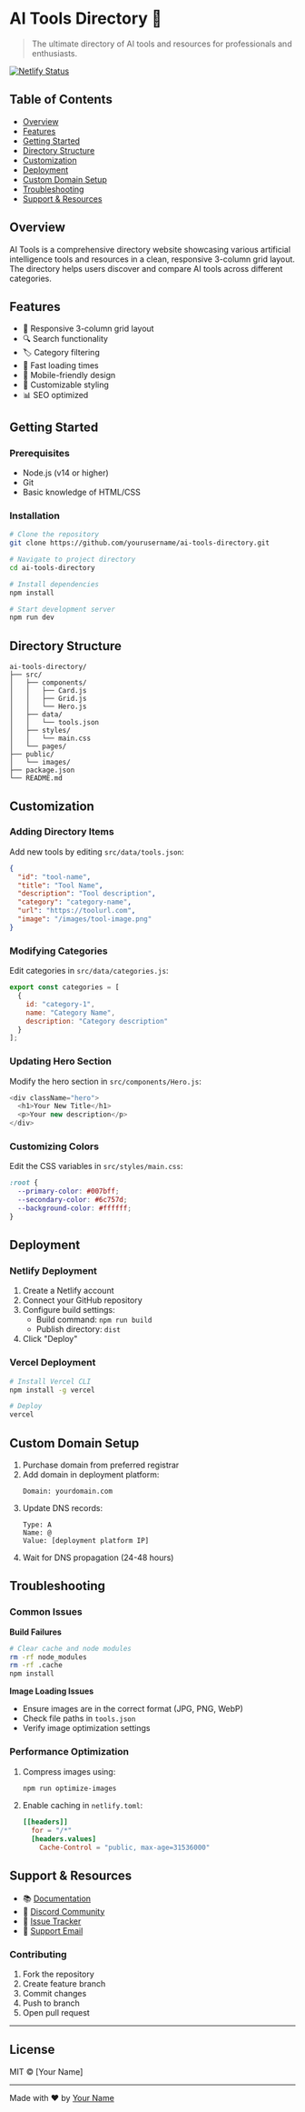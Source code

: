 # AI Tools Directory 🤖

> The ultimate directory of AI tools and resources for professionals and enthusiasts.

[![Netlify Status](https://api.netlify.com/api/v1/badges/your-badge-id/deploy-status)](https://app.netlify.com/sites/your-site/deploys)

## Table of Contents
- [Overview](#overview)
- [Features](#features)
- [Getting Started](#getting-started)
- [Directory Structure](#directory-structure)
- [Customization](#customization)
- [Deployment](#deployment)
- [Custom Domain Setup](#custom-domain-setup)
- [Troubleshooting](#troubleshooting)
- [Support & Resources](#support--resources)

## Overview

AI Tools is a comprehensive directory website showcasing various artificial intelligence tools and resources in a clean, responsive 3-column grid layout. The directory helps users discover and compare AI tools across different categories.

## Features

- 🎯 Responsive 3-column grid layout
- 🔍 Search functionality
- 🏷️ Category filtering
- 💨 Fast loading times
- 📱 Mobile-friendly design
- 🎨 Customizable styling
- 📊 SEO optimized

## Getting Started

### Prerequisites
- Node.js (v14 or higher)
- Git
- Basic knowledge of HTML/CSS

### Installation

```bash
# Clone the repository
git clone https://github.com/yourusername/ai-tools-directory.git

# Navigate to project directory
cd ai-tools-directory

# Install dependencies
npm install

# Start development server
npm run dev
```

## Directory Structure

```
ai-tools-directory/
├── src/
│   ├── components/
│   │   ├── Card.js
│   │   ├── Grid.js
│   │   └── Hero.js
│   ├── data/
│   │   └── tools.json
│   ├── styles/
│   │   └── main.css
│   └── pages/
├── public/
│   └── images/
├── package.json
└── README.md
```

## Customization

### Adding Directory Items

Add new tools by editing `src/data/tools.json`:

```json
{
  "id": "tool-name",
  "title": "Tool Name",
  "description": "Tool description",
  "category": "category-name",
  "url": "https://toolurl.com",
  "image": "/images/tool-image.png"
}
```

### Modifying Categories

Edit categories in `src/data/categories.js`:

```javascript
export const categories = [
  {
    id: "category-1",
    name: "Category Name",
    description: "Category description"
  }
];
```

### Updating Hero Section

Modify the hero section in `src/components/Hero.js`:

```javascript
<div className="hero">
  <h1>Your New Title</h1>
  <p>Your new description</p>
</div>
```

### Customizing Colors

Edit the CSS variables in `src/styles/main.css`:

```css
:root {
  --primary-color: #007bff;
  --secondary-color: #6c757d;
  --background-color: #ffffff;
}
```

## Deployment

### Netlify Deployment

1. Create a Netlify account
2. Connect your GitHub repository
3. Configure build settings:
   - Build command: `npm run build`
   - Publish directory: `dist`
4. Click "Deploy"

### Vercel Deployment

```bash
# Install Vercel CLI
npm install -g vercel

# Deploy
vercel
```

## Custom Domain Setup

1. Purchase domain from preferred registrar
2. Add domain in deployment platform:
   ```
   Domain: yourdomain.com
   ```
3. Update DNS records:
   ```
   Type: A
   Name: @
   Value: [deployment platform IP]
   ```
4. Wait for DNS propagation (24-48 hours)

## Troubleshooting

### Common Issues

**Build Failures**
```bash
# Clear cache and node modules
rm -rf node_modules
rm -rf .cache
npm install
```

**Image Loading Issues**
- Ensure images are in the correct format (JPG, PNG, WebP)
- Check file paths in `tools.json`
- Verify image optimization settings

### Performance Optimization

1. Compress images using:
   ```bash
   npm run optimize-images
   ```
2. Enable caching in `netlify.toml`:
   ```toml
   [[headers]]
     for = "/*"
     [headers.values]
       Cache-Control = "public, max-age=31536000"
   ```

## Support & Resources

- 📚 [Documentation](https://docs.yoursite.com)
- 💬 [Discord Community](https://discord.gg/yourserver)
- 🐛 [Issue Tracker](https://github.com/yourusername/ai-tools-directory/issues)
- 📧 [Support Email](mailto:support@yoursite.com)

### Contributing

1. Fork the repository
2. Create feature branch
3. Commit changes
4. Push to branch
5. Open pull request

---

## License

MIT © [Your Name]

---

Made with ❤️ by [Your Name](https://yoursite.com)